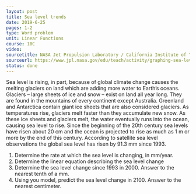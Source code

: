 ```yaml
---
layout: post
title: Sea level trends
date: 2019-6-25
pages: 1-2
type: Word problem
unit: Linear Functions
course: 10C
video:
sourcetitle: NASA Jet Propulsion Laboratory / California Institute of Technology
sourceurl: https://www.jpl.nasa.gov/edu/teach/activity/graphing-sea-level-trends/
status: done
---
```

Sea level is rising, in part, because of global climate change causes the melting glaciers on land which are adding more water to Earth’s oceans. Glaciers – large sheets of ice and snow – exist on land all year long. They are found in the mountains of every continent except Australia. Greenland and Antarctica contain giant ice sheets that are also considered glaciers. As temperatures rise, glaciers melt faster than they accumulate new snow. As these ice sheets and glaciers melt, the water eventually runs into the ocean, causing sea level to rise. Since the beginning of the 20th century sea levels have risen about 20 cm and the ocean is projected to rise as much as 1 m or more by the end of this century. According to satellite sea level observations the global sea level has risen by 91.3 mm since 1993.

1. Determine the rate at which the sea level is changing, in mm/year.
1. Determine the linear equation describing the sea level change
1. Determine the sea level change since 1993 in 2000. Answer to the nearest tenth of a mm.
1. Using you model, predict the sea level change in 2100. Answer to the nearest centimeter.
